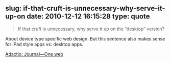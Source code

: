 slug: if-that-cruft-is-unnecessary-why-serve-it-up-on
date: 2010-12-12 16:15:28
type: quote
---

> If that cruft is unnecessary, why serve it up on the “desktop” version?

About device type specific web design. But this sentence also makes sense for iPad style apps vs. desktop apps.

 [Adactio: Journal—One web](http://adactio.com/journal/1716/)
